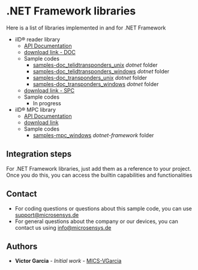 # .NET Framework libraries
Here is a list of libraries implemented in and for .NET Framework

* iID® reader library
    * [API Documentation](https://www.microsensys.de/downloads/DevSamples/Libraries/Windows/iIDReaderLibrary%20-%20.NET%20library/APIDoc_DocInterfaceControl_1.0_E.pdf)
    * [download link - DOC](https://www.nuget.org/packages/Microsensys.iIDReaderLibrary.DocInterfaceControl/)
    * Sample codes
        * [samples-doc_telidtransponders_unix](https://github.com/Micro-Sensys/samples-doc_telidtransponders_unix) *dotnet* folder
        * [samples-doc_telidtransponders_windows](https://github.com/Micro-Sensys/samples-doc_transponders_windows) *dotnet* folder
        * [samples-doc_transponders_unix](https://github.com/Micro-Sensys/samples-doc_transponders_unix) *dotnet* folder
        * [samples-doc_transponders_windows](https://github.com/Micro-Sensys/samples-doc_telidtransponders_windows) *dotnet* folder
    * [download link - SPC](https://www.nuget.org/packages/Microsensys.iIDReaderLibrary.SpcInterfaceControl/)
    * Sample codes
        * In progress
* iID® MPC library 
    * [API Documentation](https://www.microsensys.de/downloads/DevSamples/Libraries/Windows/iID%20MPC%20-%20.NET%20library/APIDoc_microsensysMPC-1.2.0.0-E.pdf)
    * [download link](https://www.microsensys.de/downloads/DevSamples/Libraries/Windows/iID%20MPC%20-%20.NET%20library/)
    * Sample codes
        * [samples-mpc_windows](https://github.com/Micro-Sensys/samples-mpc_windows) *dotnet-framework* folder

## Integration steps
For .NET Framework libraries, just add them as a reference to your project. Once you do this, you can access the builtin capabilities and functionalities

## Contact
* For coding questions or questions about this sample code, you can use [support@microsensys.de](mailto:support@microsensys.de)
* For general questions about the company or our devices, you can contact us using [info@microsensys.de](mailto:info@microsensys.de)

## Authors

* **Victor Garcia** - *Initial work* - [MICS-VGarcia](https://github.com/MICS-VGarcia/)
